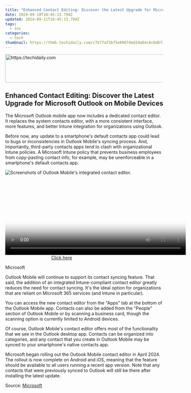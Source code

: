 ```yaml
---
title: "Enhanced Contact Editing: Discover the Latest Upgrade for Microsoft Outlook on Mobile Devices"
date: 2024-09-10T10:45:13.794Z
updated: 2024-09-11T10:45:13.794Z
tags:
  - ios
categories:
  - tech
thumbnail: https://thmb.techidaily.com/c7b77af3b75e8967ded24a64c6c6d6f37fdcca8a8fd8cb255e01f8ccef4f7fd6.jpg
---
```






<!-- affiliate ads begin -->
<a href="https://appsumo.8odi.net/c/5597632/2123731/7443" target="_top" id="2123731">
  <img src="//a.impactradius-go.com/display-ad/7443-2123731" border="0" alt="https://techidaily.com" width="728" height="90"/>
</a>
<img height="0" width="0" src="https://appsumo.8odi.net/i/5597632/2123731/7443" style="position:absolute;visibility:hidden;" border="0" />
<!-- affiliate ads end -->




## Enhanced Contact Editing: Discover the Latest Upgrade for Microsoft Outlook on Mobile Devices

The Microsoft Outlook mobile app now includes a dedicated contact editor. It replaces the system contacts editor, with a more consistent interface, more features, and better Intune integration for organizations using Outlook.

 Before now, any update to a smartphone's default contacts app could lead to bugs or inconsistencies in Outlook Mobile's syncing process. And, importantly, third-party contacts apps tend to clash with organizational Intune policies. A Microsoft Intune policy that prevents business employees from copy-pasting contact info, for example, may be unenforceable in a smartphone's default contacts app.

![Screenshots of Outlook Mobile's integrated contact editor.](https://static1.howtogeekimages.com/wordpress/wp-content/uploads/2024/07/46.jpg) 





<!-- affiliate ads begin -->
<span id="1983575">
					<video width="576" height="240" style="cursor:pointer"
           poster="//a.impactradius-go.com/display-clicktoplayimage/1983575.png"
           onclick="if(!this.playClicked){this.play();this.setAttribute('controls',true);this.playClicked=true;}">
	   <source src="//a.impactradius-go.com/display-ad/22993-1983575">
	   <img src="//a.impactradius-go.com/display-clicktoplayimage/1983575.png" style="border: none; height: 100%; width: 100%; object-fit: contain">
	</video>
	<div style="width:360px;text-align:center"><a href="javascript:window.open(decodeURIComponent('https%3A%2F%2Fhomestyler.sjv.io%2Fc%2F5597632%2F1983575%2F22993'), '_blank');void(0);">Click here</a></div>
</span>
<img height="0" width="0" src="https://imp.pxf.io/i/5597632/1983575/22993" style="position:absolute;visibility:hidden;" border="0" />
<!-- affiliate ads end -->




Microsoft

 Outlook Mobile will continue to support its contact syncing feature. That said, the addition of an integrated Intune-compliant contact editor greatly reduces the need for contact syncing. It's the ideal option for organizations that are reliant on Microsoft 365 services (and Intune in particular).

 You can access the new contact editor from the "Apps" tab at the bottom of the Outlook Mobile app. Contacts can also be added from the "People" section of Outlook Mobile or by scanning a business card, though the scanning option is currently limited to Android devices.

 Of course, Outlook Mobile's contact editor offers most of the functionality that we see in the Outlook desktop app. Contacts can be organized into categories, and any contact that you create in Outlook Mobile may be synced to your smartphone's native contacts app.

 Microsoft began rolling out the Outlook Mobile contact editor in April 2024\. The rollout is now complete on Android and iOS, meaning that the feature should be available to all users running a recent app version. Note that any contacts that were previously synced to Outlook will still be there after installing the latest update.

 Source: [Microsoft](https://techcommunity.microsoft.com/t5/microsoft-365-blog/new-microsoft-compliant-contact-editor-now-available-on-outlook/ba-p/4133775)

<ins class="adsbygoogle"
     style="display:block"
     data-ad-format="autorelaxed"
     data-ad-client="ca-pub-7571918770474297"
     data-ad-slot="1223367746"></ins>



<ins class="adsbygoogle"
     style="display:block"
     data-ad-client="ca-pub-7571918770474297"
     data-ad-slot="8358498916"
     data-ad-format="auto"
     data-full-width-responsive="true"></ins>










